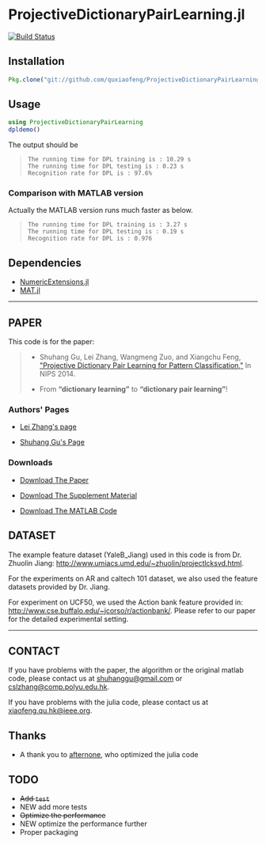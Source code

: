 # ProjectiveDictionaryPairLearning.jl

[![Build Status](https://travis-ci.org/quxiaofeng/ProjectiveDictionaryPairLearning.jl.svg)](https://travis-ci.org/quxiaofeng/ProjectiveDictionaryPairLearning.jl)

## Installation

```julia
Pkg.clone("git://github.com/quxiaofeng/ProjectiveDictionaryPairLearning.jl.git")
```

## Usage

```julia
using ProjectiveDictionaryPairLearning
dpldemo()
```

The output should be

>     The running time for DPL training is : 10.29 s
>     The running time for DPL testing is : 0.23 s
>     Recognition rate for DPL is : 97.6%

### Comparison with MATLAB version

Actually the MATLAB version runs much faster as below.

>     The running time for DPL training is : 3.27 s
>     The running time for DPL testing is : 0.19 s
>     Recognition rate for DPL is : 0.976

## Dependencies

+ [NumericExtensions.jl](https://github.com/lindahua/NumericExtensions.jl)
+ [MAT.jl](https://github.com/simonster/MAT.jl)

---

## PAPER

This code is for the paper:

> + Shuhang Gu, Lei Zhang, Wangmeng Zuo, and Xiangchu Feng, ["Projective Dictionary Pair Learning for Pattern Classification,"](http://www4.comp.polyu.edu.hk/~cslzhang/paper/NIPS14_final.pdf) In NIPS 2014.
>
> + From **“dictionary learning”** to **“dictionary pair learning”**!
>

### Authors' Pages

+ [Lei Zhang's page](http://www4.comp.polyu.edu.hk/~cslzhang/)

+ [Shuhang Gu's Page](https://sites.google.com/site/shuhanggu/home)

### Downloads

+ [Download The Paper](http://www4.comp.polyu.edu.hk/~cslzhang/paper/NIPS14_final.pdf)

+ [Download The Supplement Material](http://www4.comp.polyu.edu.hk/~cslzhang/paper/NIPS14_supp_final.pdf)

+ [Download The MATLAB Code](http://www4.comp.polyu.edu.hk/~cslzhang/paper/NIPS14_supp_final.pdf)

## DATASET

The example feature dataset (YaleB_Jiang) used in this code is from Dr. Zhuolin Jiang: http://www.umiacs.umd.edu/~zhuolin/projectlcksvd.html.

For the experiments on AR and caltech 101 dataset, we also used the feature datasets provided by Dr. Jiang.

For experiment on UCF50, we used the Action bank feature provided in: http://www.cse.buffalo.edu/~jcorso/r/actionbank/. Please refer to our paper for the detailed experimental setting.

---

## CONTACT

If you have problems with the paper, the algorithm or the original matlab code, please contact us at shuhanggu@gmail.com or cslzhang@comp.polyu.edu.hk.

If you have problems with the julia code, please contact us at xiaofeng.qu.hk@ieee.org.

## Thanks

+ A thank you to [afternone](https://github.com/afternone), who optimized the julia code

## TODO

+ ~~Add `test`~~
+ NEW add more tests
+ ~~Optimize the performance~~
+ NEW optimize the performance further
+ Proper packaging

